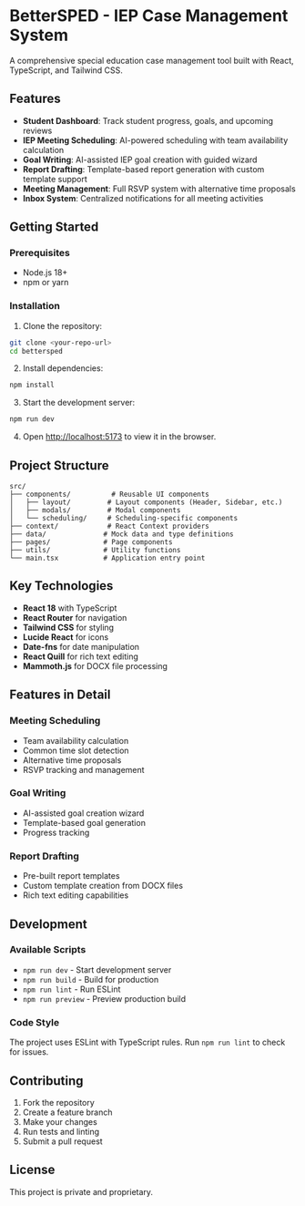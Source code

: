 # BetterSPED - IEP Case Management System

A comprehensive special education case management tool built with React, TypeScript, and Tailwind CSS.

## Features

- **Student Dashboard**: Track student progress, goals, and upcoming reviews
- **IEP Meeting Scheduling**: AI-powered scheduling with team availability calculation
- **Goal Writing**: AI-assisted IEP goal creation with guided wizard
- **Report Drafting**: Template-based report generation with custom template support
- **Meeting Management**: Full RSVP system with alternative time proposals
- **Inbox System**: Centralized notifications for all meeting activities

## Getting Started

### Prerequisites

- Node.js 18+ 
- npm or yarn

### Installation

1. Clone the repository:
```bash
git clone <your-repo-url>
cd bettersped
```

2. Install dependencies:
```bash
npm install
```

3. Start the development server:
```bash
npm run dev
```

4. Open [http://localhost:5173](http://localhost:5173) to view it in the browser.

## Project Structure

```
src/
├── components/          # Reusable UI components
│   ├── layout/         # Layout components (Header, Sidebar, etc.)
│   ├── modals/         # Modal components
│   └── scheduling/     # Scheduling-specific components
├── context/            # React Context providers
├── data/              # Mock data and type definitions
├── pages/             # Page components
├── utils/             # Utility functions
└── main.tsx           # Application entry point
```

## Key Technologies

- **React 18** with TypeScript
- **React Router** for navigation
- **Tailwind CSS** for styling
- **Lucide React** for icons
- **Date-fns** for date manipulation
- **React Quill** for rich text editing
- **Mammoth.js** for DOCX file processing

## Features in Detail

### Meeting Scheduling
- Team availability calculation
- Common time slot detection
- Alternative time proposals
- RSVP tracking and management

### Goal Writing
- AI-assisted goal creation wizard
- Template-based goal generation
- Progress tracking

### Report Drafting
- Pre-built report templates
- Custom template creation from DOCX files
- Rich text editing capabilities

## Development

### Available Scripts

- `npm run dev` - Start development server
- `npm run build` - Build for production
- `npm run lint` - Run ESLint
- `npm run preview` - Preview production build

### Code Style

The project uses ESLint with TypeScript rules. Run `npm run lint` to check for issues.

## Contributing

1. Fork the repository
2. Create a feature branch
3. Make your changes
4. Run tests and linting
5. Submit a pull request

## License

This project is private and proprietary.